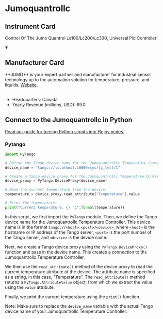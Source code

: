 
# Jumoquantrollc

## Instrument Card

Control Of The Jumo Quantrol Lc100/Lc200/Lc300, Universal Pid Controller

<details open>
<summary><h2>Manufacturer Card</h2></summary>
**JUMO** is your expert partner and manufacturer for industrial sensor technology up to the automation solution for temperature, pressure, and liquids. <a href=https://jumo.ca/>Website</a>.
<br></br>
<ul>
  <li>Headquarters: Canada</li>
  <li>Yearly Revenue (millions, USD): 69.0</li>
</ul>
</details>

## Connect to the Jumoquantrollc in Python

[Read our guide for turning Python scripts into Flojoy nodes.](https://docs.flojoy.ai/custom-nodes/creating-custom-node/)


### Pytango


```python
import PyTango

# Define the Tango device name for the Jumoquantrollc Temperature Controller
device_name = "tango://localhost:10000/sys/tg_test/1"

# Create a Tango device proxy for the Jumoquantrollc Temperature Controller
device_proxy = PyTango.DeviceProxy(device_name)

# Read the current temperature from the device
temperature = device_proxy.read_attribute("Temperature").value

# Print the temperature
print("Current temperature: {} °C".format(temperature))
```

In this script, we first import the `PyTango` module. Then, we define the Tango device name for the Jumoquantrollc Temperature Controller. This device name is in the format `tango://<host>:<port>/<device>`, where `<host>` is the hostname or IP address of the Tango server, `<port>` is the port number of the Tango server, and `<device>` is the device name.

Next, we create a Tango device proxy using the `PyTango.DeviceProxy()` function and pass in the device name. This creates a connection to the Jumoquantrollc Temperature Controller.

We then use the `read_attribute()` method of the device proxy to read the current temperature attribute of the device. The attribute name is specified as a string, in this case, "Temperature". The `read_attribute()` method returns a `PyTango.AttributeValue` object, from which we extract the value using the `value` attribute.

Finally, we print the current temperature using the `print()` function.

Note: Make sure to replace the `device_name` variable with the actual Tango device name of your Jumoquantrollc Temperature Controller.

